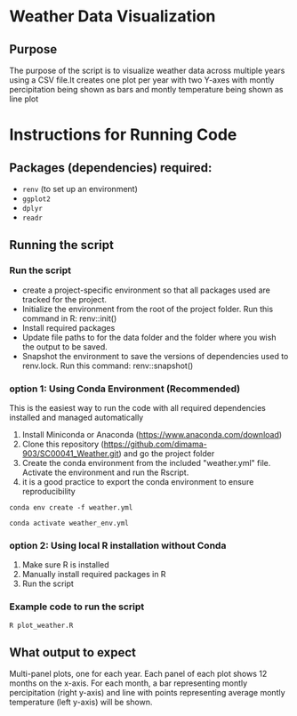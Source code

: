 # Weather Data Visualization

## Purpose
The purpose of the script is to visualize weather data across multiple years using a CSV file.It creates one plot per year with two Y-axes with montly percipitation being shown as bars and montly temperature being shown as line plot 

# Instructions for Running Code

## Packages (dependencies) required:
- `renv` (to set up an environment)
- `ggplot2`
- `dplyr`
- `readr`

## Running the script

### Run the script
- create a project-specific environment so that all packages used are tracked for the project. 
- Initialize the environment from the root of the project folder. Run this command in R: renv::init()
- Install required packages
- Update file paths to for the data folder and the folder where you wish the output to be saved.  
- Snapshot the environment to save the versions of dependencies used to renv.lock. Run this command: renv::snapshot() 

### option 1: Using Conda Environment (Recommended)
This is the easiest way to run the code with all required dependencies installed and managed automatically
1. Install Miniconda or Anaconda (https://www.anaconda.com/download)
2. Clone this repository (https://github.com/dimama-903/SC00041_Weather.git) and go the project folder
3. Create the conda environment from the included "weather.yml" file. Activate the environment and run the Rscript.
4. it is a good practice to export the conda environment to ensure reproducibility

```
conda env create -f weather.yml

conda activate weather_env.yml
```

### option 2: Using local R installation without Conda
1. Make sure R is installed
2. Manually install required packages in R
3. Run the script

### Example code to run the script  
``````````````
R plot_weather.R
``````````````

## What output to expect
Multi-panel plots, one for each year. Each panel of each plot shows 12 months on the x-axis. For each month, a bar representing montly percipitation (right y-axis) and line with points representing average montly temperature (left y-axis) will be shown.
